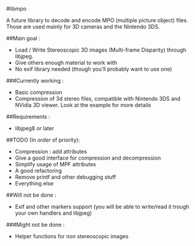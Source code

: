 
#libmpo

A future library to decode and encode MPO (multiple picture object) files.
Those are used mainly for 3D cameras and the Nintendo 3DS.


##Main goal :
- Load / Write Stereoscopic 3D images (Multi-frame Disparity) through libjpeg.
- Give others enough material to work with
- No exif library needed (though you'll probably want to use one)

###Currently working :
- Basic compression
- Compression of 3d stereo files, compatible with Nintendo 3DS and NVidia 3D viewer.
  Look at the example for more details


##Requirements :
- libjpeg8 or later


##TODO (In *order* of priority):
- Compression : add attributes
- Give a good interface for compression and decompression
- Simplify usage of MPF attributes
- A good refactoring
- Remove printf and other debugging stuff
- Everything else


##Will not be done :
- Exif and other markers support (you will be able to write/read it trough your own handlers and libjpeg)

###Might not be done :
- Helper functions for non stereoscopic images